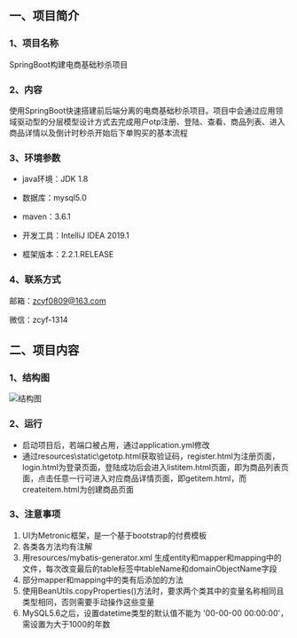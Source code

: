## 一、项目简介

### 1、项目名称

SpringBoot构建电商基础秒杀项目

### 2、内容

使用SpringBoot快速搭建前后端分离的电商基础秒杀项目。项目中会通过应用领域驱动型的分层模型设计方式去完成用户otp注册、登陆、查看、商品列表、进入商品详情以及倒计时秒杀开始后下单购买的基本流程

### 3、环境参数

- java环境：JDK 1.8

- 数据库：mysql5.0

- maven：3.6.1

- 开发工具：IntelliJ IDEA 2019.1

- 框架版本：2.2.1.RELEASE

### 4、联系方式

邮箱：zcyf0809@163.com

微信：zcyf-1314

## 二、项目内容

### 1、结构图

![结构图](C:\Users\13503\AppData\Roaming\Typora\typora-user-images\image-20191211104149443.png)



### 2、运行

- 启动项目后，若端口被占用，通过application.yml修改
- 通过resources\static\getotp.html获取验证码，register.html为注册页面，login.html为登录页面，登陆成功后会进入listitem.html页面，即为商品列表页面，点击任意一行可进入对应商品详情页面，即getitem.html，而createitem.html为创建商品页面

### 3、注意事项

1. UI为Metronic框架，是一个基于bootstrap的付费模板
2. 各类各方法均有注解
3. 用resources/mybatis-generator.xml 生成entity和mapper和mapping中的文件，每次改变最后的table标签中tableName和domainObjectName字段
4. 部分mapper和mapping中的类有后添加的方法
5. 使用BeanUtils.copyProperties()方法时，要求两个类其中的变量名称相同且类型相同，否则需要手动操作这些变量
6. MySQL5.6之后，设置datetime类型的默认值不能为 '00-00-00 00:00:00'，需设置为大于1000的年数
